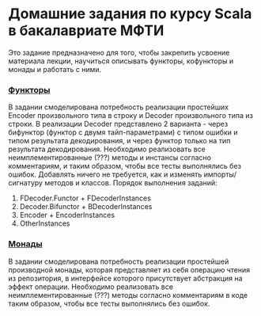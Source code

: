# Домашние задания по курсу Scala в бакалавриате МФТИ

Это задание предназначено для того, чтобы закрепить усвоение материала лекции, 
научиться описывать функторы, кофункторы и монады и работать с ними.


### [Функторы](src/main/scala/mipt/functors)
В задании смоделирована потребность реализации простейших Encoder произвольного типа в строку и Decoder произвольного
типа из строки. В реализации Decoder представлено 2 варианта - через бифунктор (функтор с двумя тайп-параметрами) 
с типом ошибки и типом результата декодирования, и через функтор только на тип результата декодирования.
Необходимо реализовать все неимплементированные (???) методы и инстансы согласно комментариям, и таким образом,
чтобы все тесты выполнялись без ошибок. Добавлять ничего не требуется, как и изменять импорты/сигнатуру методов и
классов.
Порядок выполнения заданий:
1) FDecoder.Functor + FDecoderInstances
2) Decoder.Bifunctor + BDecoderInstances
3) Encoder + EncoderInstances
4) OtherInstances

### [Монады](src/main/scala/mipt/monads)
В задании смоделирована потребность реализации простейшей производной монады, которая представляет из себя
операцию чтения из репозитория, в интерфейсе которого присутствует абстракция на эффект операции.
Необходимо реализовать все неимплементированные (???) методы согласно комментариям в коде таким образом,
чтобы все тесты выполнялись без ошибок.